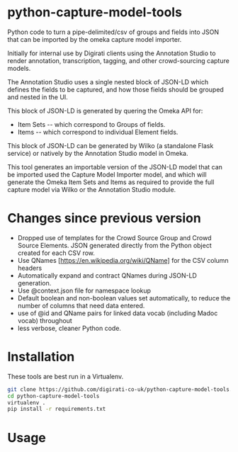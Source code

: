 # python-capture-model-tools
Python code to turn a pipe-delimited/csv of groups and fields into JSON that can be imported by the omeka capture model importer.

Initially for internal use by Digirati clients using the Annotation Studio to render annotation, transcription, tagging, and other crowd-sourcing capture models.

The Annotation Studio uses a single nested block of JSON-LD which defines the fields to be captured, and how those fields should be grouped and nested in the UI.

This block of JSON-LD is generated by quering the Omeka API for:
* Item Sets -- which correspond to Groups of fields.
* Items -- which correspond to individual Element fields.

This block of JSON-LD can be generated by Wilko (a standalone Flask service) or natively by the Annotation Studio model in Omeka.

This tool generates an importable version of the JSON-LD model that can be imported used the Capture Model Importer model, and which will generate the Omeka Item Sets and Items as required to provide the full capture model via Wilko or the Annotation Studio module.

 
# Changes since previous version

* Dropped use of templates for the Crowd Source Group and Crowd Source Elements. JSON generated directly from the Python object created for each CSV row.
* Use QNames [https://en.wikipedia.org/wiki/QName] for the CSV column headers
* Automatically expand and contract QNames during JSON-LD generation.
* Use @context.json file for namespace lookup
* Default boolean and non-boolean values set automatically, to reduce the number of columns that need data entered.
* use of @id and QName pairs for linked data vocab (including Madoc vocab) throughout
* less verbose, cleaner Python code.



# Installation

These tools are best run in a Virtualenv.

```bash
git clone https://github.com/digirati-co-uk/python-capture-model-tools.git
cd python-capture-model-tools
virtualenv .
pip install -r requirements.txt
```


# Usage

